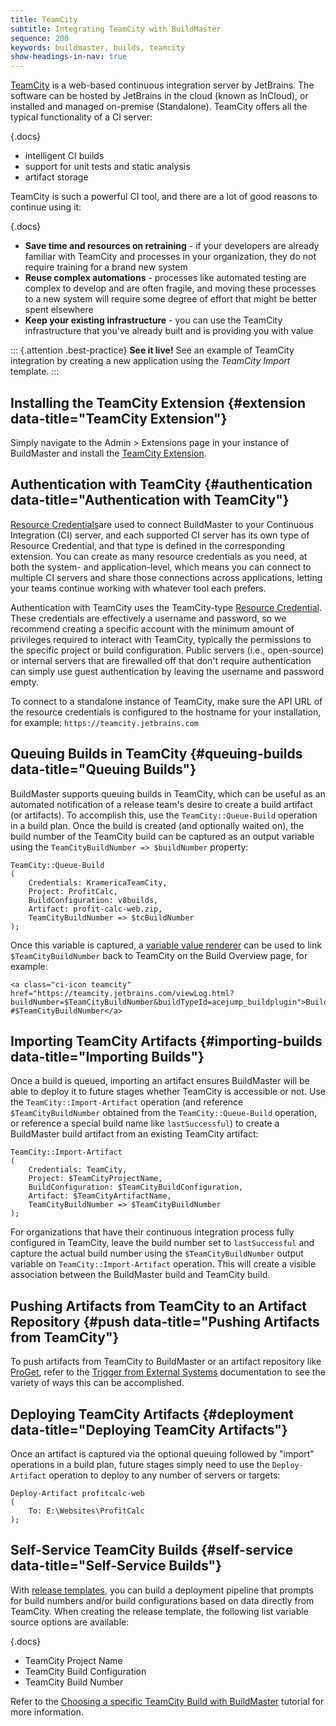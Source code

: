```yaml
---
title: TeamCity
subtitle: Integrating TeamCity with BuildMaster
sequence: 200
keywords: buildmaster, builds, teamcity
show-headings-in-nav: true
---
```


[TeamCity](https://www.jetbrains.com/teamcity) is a web-based continuous integration server by JetBrains. The software can be hosted by JetBrains in the cloud (known as InCloud), or installed and managed on-premise (Standalone). TeamCity offers all the typical functionality of a CI server:

{.docs}
 - intelligent CI builds
 - support for unit tests and static analysis
 - artifact storage

TeamCity is such a powerful CI tool, and there are a lot of good reasons to continue using it:

{.docs}
 - **Save time and resources on retraining** - if your developers are already familiar with TeamCity and processes in your organization, they do not require training for a brand new system
 - **Reuse complex automations** - processes like automated testing are complex to develop and are often fragile, and moving these processes to a new system will require some degree of effort that might be better spent elsewhere
 - **Keep your existing infrastructure** - you can use the TeamCity infrastructure that you've already built and is providing you with value

::: {.attention .best-practice}
**See it live!** See an example of TeamCity integration by creating a new application using the *TeamCity Import* template.
:::

## Installing the TeamCity Extension {#extension data-title="TeamCity Extension"}

Simply navigate to the Admin > Extensions page in your instance of BuildMaster and install the [TeamCity Extension](https://proget.inedo.com/feeds/Extensions/inedox/TeamCity).

## Authentication with TeamCity {#authentication data-title="Authentication with TeamCity"}

[Resource Credentials](/docs/buildmaster/administration/resource-credentials)are used to connect BuildMaster to your Continuous Integration (CI) server, and each supported CI server has its own type of Resource Credential, and that type is defined in the corresponding extension. You can create as many resource credentials as you need, at both the system- and application-level, which means you can connect to multiple CI servers and share those connections across applications, letting your teams continue working with whatever tool each prefers.

Authentication with TeamCity uses the TeamCity-type [Resource Credential](/docs/buildmaster/administration/resource-credentials). These credentials are effectively a username and password, so we recommend creating a specific account with the minimum amount of privileges required to interact with TeamCity, typically the permissions to the specific project or build configuration. Public servers (i.e., open-source) or internal servers that are firewalled off that don't require authentication can simply use guest authentication by leaving the username and password empty.

To connect to a standalone instance of TeamCity, make sure the API URL of the resource credentials is configured to the hostname for your installation, for example: `https://teamcity.jetbrains.com`

## Queuing Builds in TeamCity {#queuing-builds data-title="Queuing Builds"}

BuildMaster supports queuing builds in TeamCity, which can be useful as an automated notification of a release team's desire to create a build artifact (or artifacts). To accomplish this, use the `TeamCity::Queue-Build` operation in a build plan. Once the build is created (and optionally waited on), the build number of the TeamCity build can be captured as an output variable using the `TeamCityBuildNumber => $buildNumber` property:

```
TeamCity::Queue-Build
(
	Credentials: KramericaTeamCity,
	Project: ProfitCalc,
	BuildConfiguration: v8builds,
	Artifact: profit-calc-web.zip,
	TeamCityBuildNumber => $tcBuildNumber
); 
```

Once this variable is captured, a [variable value renderer](/docs/buildmaster/administration/value-renderers) can be used to link `$TeamCityBuildNumber` back to TeamCity on the Build Overview page, for example:

```
<a class="ci-icon teamcity" href="https://teamcity.jetbrains.com/viewLog.html?buildNumber=$TeamCityBuildNumber&buildTypeId=acejump_buildplugin">Build #$TeamCityBuildNumber</a>
```

## Importing TeamCity Artifacts {#importing-builds data-title="Importing Builds"}

Once a build is queued, importing an artifact ensures BuildMaster will be able to deploy it to future stages whether TeamCity is accessible or not. Use the `TeamCity::Import-Artifact` operation (and reference `$TeamCityBuildNumber` obtained from the `TeamCity::Queue-Build` operation, or reference a special build name like `lastSuccessful`) to create a BuildMaster build artifact from an existing TeamCity artifact:

```
TeamCity::Import-Artifact
(
    Credentials: TeamCity,
    Project: $TeamCityProjectName,
    BuildConfiguration: $TeamCityBuildConfiguration,
    Artifact: $TeamCityArtifactName,
    TeamCityBuildNumber => $TeamCityBuildNumber
);
```

For organizations that have their continuous integration process fully configured in TeamCity, leave the build number set to `lastSuccessful` and capture the actual build number using the `$TeamCityBuildNumber` output variable on `TeamCity::Import-Artifact` operation. This will create a visible association between the BuildMaster build and TeamCity build.

## Pushing Artifacts from TeamCity to an Artifact Repository {#push data-title="Pushing Artifacts from TeamCity"}

To push artifacts from TeamCity to BuildMaster or an artifact repository like [ProGet](https://inedo.com/proget), refer to the [Trigger from External Systems](https://docs.inedo.com/docs/buildmaster/builds/external-systems/trigger-via-api) documentation to see the variety of ways this can be accomplished.

## Deploying TeamCity Artifacts {#deployment data-title="Deploying TeamCity Artifacts"}

Once an artifact is captured via the optional queuing followed by "import" operations in a build plan, future stages simply need to use the `Deploy-Artifact` operation to deploy to any number of servers or targets:

```
Deploy-Artifact profitcalc-web
(
    To: E:\Websites\ProfitCalc
);
```

## Self-Service TeamCity Builds {#self-service data-title="Self-Service Builds"}

With [release templates](/docs/buildmaster/releases/templates), you can build a deployment pipeline that prompts for build numbers and/or build configurations based on data directly from TeamCity. When creating the release template, the following list variable source options are available:

{.docs}
 - TeamCity Project Name
 - TeamCity Build Configuration
 - TeamCity Build Number

Refer to the [Choosing a specific TeamCity Build with BuildMaster](https://inedo.com/support/tutorials/buildmaster/teamcity/choosing-specific-artifact-from-teamcity) tutorial for more information.
